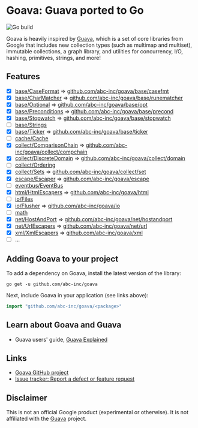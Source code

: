 # Goava: Guava ported to Go

![Go build](https://github.com/abc-inc/goava/workflows/Go%20build/badge.svg)

Goava is heavily inspired by [Guava](https://github.com/google/guava),
which is a set of core libraries from Google that includes new collection types
(such as multimap and multiset), immutable collections, a graph library, and
utilities for concurrency, I/O, hashing, primitives, strings, and more!

## Features
- [x] [base/CaseFormat](https://github.com/google/guava/wiki/StringsExplained#caseformat) => [github.com/abc-inc/goava/base/casefmt](https://github.com/abc-inc/goava/tree/master/base/casefmt)
- [x] [base/CharMatcher](https://github.com/google/guava/wiki/StringsExplained#charmatcher) => [github.com/abc-inc/goava/base/runematcher](https://github.com/abc-inc/goava/tree/master/base/runematcher)
- [x] [base/Optional](https://github.com/google/guava/wiki/UsingAndAvoidingNullExplained#optional) => [github.com/abc-inc/goava/base/opt](https://github.com/abc-inc/goava/tree/master/base/opt)
- [x] [base/Preconditions](https://github.com/google/guava/wiki/PreconditionsExplained) => [github.com/abc-inc/goava/base/precond](https://github.com/abc-inc/goava/tree/master/base/precond)
- [x] [base/Stopwatch](https://guava.dev/releases/28.2-jre/api/docs/com/google/common/base/Stopwatch.html) => [github.com/abc-inc/goava/base/stopwatch](https://github.com/abc-inc/goava/tree/master/base/stopwatch)
- [ ] [base/Strings](https://github.com/google/guava/wiki/StringsExplained)
- [x] [base/Ticker](https://guava.dev/releases/28.2-jre/api/docs/com/google/common/base/Ticker.html) => [github.com/abc-inc/goava/base/ticker](https://github.com/abc-inc/goava/tree/master/base/ticker)
- [ ] [cache/Cache](https://github.com/google/guava/wiki/CachesExplained)
- [x] [collect/ComparisonChain](https://guava.dev/releases/28.2-jre/api/docs/com/google/common/collect/ComparisonChain.html) => [github.com/abc-inc/goava/collect/compchain](https://github.com/abc-inc/goava/tree/master/collect/compchain)
- [x] [collect/DiscreteDomain](https://github.com/google/guava/wiki/RangesExplained#discrete-domains) => [github.com/abc-inc/goava/collect/domain](https://github.com/abc-inc/goava/tree/master/collect/domain)
- [ ] [collect/Ordering](https://github.com/google/guava/wiki/OrderingExplained)
- [x] [collect/Sets](https://github.com/google/guava/wiki/CollectionUtilitiesExplained#sets) => [github.com/abc-inc/goava/collect/set](https://github.com/abc-inc/goava/tree/master/collect/set)
- [x] [escape/Escaper](https://guava.dev/releases/28.2-jre/api/docs/com/google/common/escape/Escaper.html) => [github.com/abc-inc/goava/escape](https://github.com/abc-inc/goava/tree/master/escape)
- [ ] [eventbus/EventBus](https://github.com/google/guava/wiki/EventBusExplained)
- [x] [html/HtmlEscapers](https://guava.dev/releases/28.2-jre/api/docs/com/google/common/html/HtmlEscapers.html) => [github.com/abc-inc/goava/html](https://github.com/abc-inc/goava/tree/master/html)
- [ ] [io/Files](https://github.com/google/guava/wiki/IOExplained#files)
- [x] [io/Flusher](https://guava.dev/releases/28.2-jre/api/docs/com/google/common/io/Flushables.html) => [github.com/abc-inc/goava/io](https://github.com/abc-inc/goava/tree/master/io)
- [ ] [math](https://github.com/google/guava/wiki/MathExplained)
- [x] [net/HostAndPort](https://guava.dev/releases/28.2-jre/api/docs/com/google/common/net/HostAndPort.html) => [github.com/abc-inc/goava/net/hostandport](https://github.com/abc-inc/goava/tree/master/net/hostandport)
- [x] [net/UrlEscapers](https://guava.dev/releases/28.2-jre/api/docs/com/google/common/net/UrlEscapers.html) => [github.com/abc-inc/goava/net/url](https://github.com/abc-inc/goava/tree/master/net/url)
- [x] [xml/XmlEscapers](https://guava.dev/releases/28.2-jre/api/docs/com/google/common/xml/XmlEscapers.html) => [github.com/abc-inc/goava/xml](https://github.com/abc-inc/goava/tree/master/xml)
- [ ] ...

## Adding Goava to your project
To add a dependency on Goava, install the latest version of the library:

```shell script
go get -u github.com/abc-inc/goava
```

Next, include Goava in your application (see links above):
```go
import "github.com/abc-inc/goava/<package>"
```

## Learn about Goava and Guava

- Guava users' guide, [Guava Explained](https://github.com/google/guava/wiki/Home)

## Links

- [Goava GitHub project](https://github.com/abc-inc/goava)
- [Issue tracker: Report a defect or feature request](https://github.com/abc-inc/goava/issues/new)

## Disclaimer
This is not an official Google product (experimental or otherwise).
It is not affiliated with the [Guava](https://github.com/google/guava) project.
